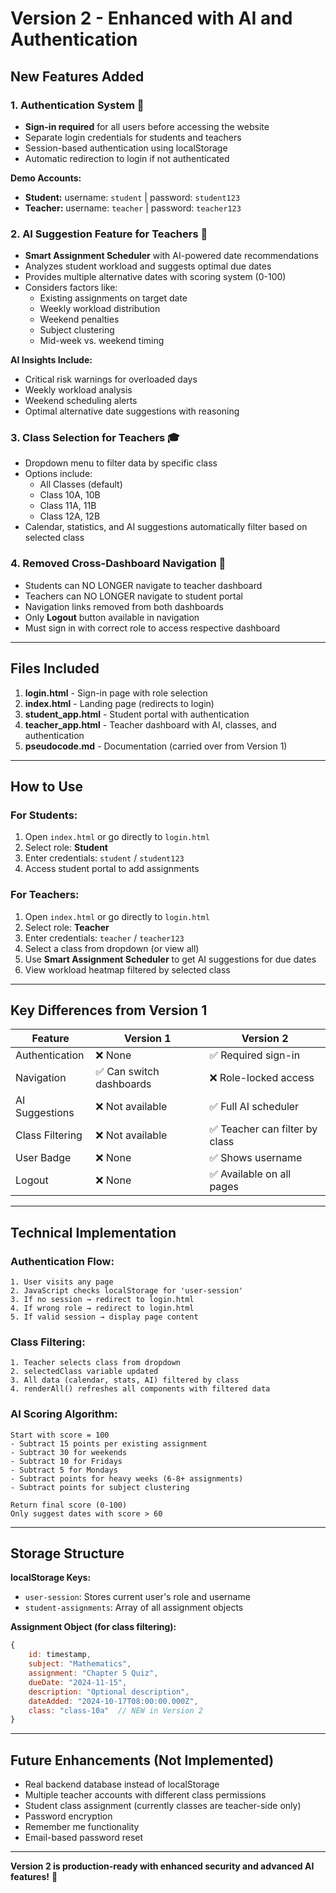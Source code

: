 # Version 2 - Enhanced with AI and Authentication

## New Features Added

### 1. **Authentication System** 🔐
- **Sign-in required** for all users before accessing the website
- Separate login credentials for students and teachers
- Session-based authentication using localStorage
- Automatic redirection to login if not authenticated

**Demo Accounts:**
- **Student:** username: `student` | password: `student123`
- **Teacher:** username: `teacher` | password: `teacher123`

### 2. **AI Suggestion Feature for Teachers** 🤖
- **Smart Assignment Scheduler** with AI-powered date recommendations
- Analyzes student workload and suggests optimal due dates
- Provides multiple alternative dates with scoring system (0-100)
- Considers factors like:
  - Existing assignments on target date
  - Weekly workload distribution
  - Weekend penalties
  - Subject clustering
  - Mid-week vs. weekend timing

**AI Insights Include:**
- Critical risk warnings for overloaded days
- Weekly workload analysis
- Weekend scheduling alerts
- Optimal alternative date suggestions with reasoning

### 3. **Class Selection for Teachers** 🎓
- Dropdown menu to filter data by specific class
- Options include:
  - All Classes (default)
  - Class 10A, 10B
  - Class 11A, 11B
  - Class 12A, 12B
- Calendar, statistics, and AI suggestions automatically filter based on selected class

### 4. **Removed Cross-Dashboard Navigation** 🚫
- Students can NO LONGER navigate to teacher dashboard
- Teachers can NO LONGER navigate to student portal
- Navigation links removed from both dashboards
- Only **Logout** button available in navigation
- Must sign in with correct role to access respective dashboard

---

## Files Included

1. **login.html** - Sign-in page with role selection
2. **index.html** - Landing page (redirects to login)
3. **student_app.html** - Student portal with authentication
4. **teacher_app.html** - Teacher dashboard with AI, classes, and authentication
5. **pseudocode.md** - Documentation (carried over from Version 1)

---

## How to Use

### For Students:
1. Open `index.html` or go directly to `login.html`
2. Select role: **Student**
3. Enter credentials: `student` / `student123`
4. Access student portal to add assignments

### For Teachers:
1. Open `index.html` or go directly to `login.html`
2. Select role: **Teacher**
3. Enter credentials: `teacher` / `teacher123`
4. Select a class from dropdown (or view all)
5. Use **Smart Assignment Scheduler** to get AI suggestions for due dates
6. View workload heatmap filtered by selected class

---

## Key Differences from Version 1

| Feature | Version 1 | Version 2 |
|---------|-----------|-----------|
| Authentication | ❌ None | ✅ Required sign-in |
| Navigation | ✅ Can switch dashboards | ❌ Role-locked access |
| AI Suggestions | ❌ Not available | ✅ Full AI scheduler |
| Class Filtering | ❌ Not available | ✅ Teacher can filter by class |
| User Badge | ❌ None | ✅ Shows username |
| Logout | ❌ None | ✅ Available on all pages |

---

## Technical Implementation

### Authentication Flow:
```
1. User visits any page
2. JavaScript checks localStorage for 'user-session'
3. If no session → redirect to login.html
4. If wrong role → redirect to login.html
5. If valid session → display page content
```

### Class Filtering:
```
1. Teacher selects class from dropdown
2. selectedClass variable updated
3. All data (calendar, stats, AI) filtered by class
4. renderAll() refreshes all components with filtered data
```

### AI Scoring Algorithm:
```
Start with score = 100
- Subtract 15 points per existing assignment
- Subtract 30 for weekends
- Subtract 10 for Fridays
- Subtract 5 for Mondays
- Subtract points for heavy weeks (6-8+ assignments)
- Subtract points for subject clustering

Return final score (0-100)
Only suggest dates with score > 60
```

---

## Storage Structure

**localStorage Keys:**
- `user-session`: Stores current user's role and username
- `student-assignments`: Array of all assignment objects

**Assignment Object (for class filtering):**
```javascript
{
    id: timestamp,
    subject: "Mathematics",
    assignment: "Chapter 5 Quiz",
    dueDate: "2024-11-15",
    description: "Optional description",
    dateAdded: "2024-10-17T08:00:00.000Z",
    class: "class-10a"  // NEW in Version 2
}
```

---

## Future Enhancements (Not Implemented)

- Real backend database instead of localStorage
- Multiple teacher accounts with different class permissions
- Student class assignment (currently classes are teacher-side only)
- Password encryption
- Remember me functionality
- Email-based password reset

---

**Version 2 is production-ready with enhanced security and advanced AI features!** 🚀

